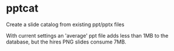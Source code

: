 # pptcat
Create a slide catalog from existing ppt/pptx files


With current settings an 'average' ppt file adds less than 1MB to the database, but the hires PNG slides consume 7MB.
